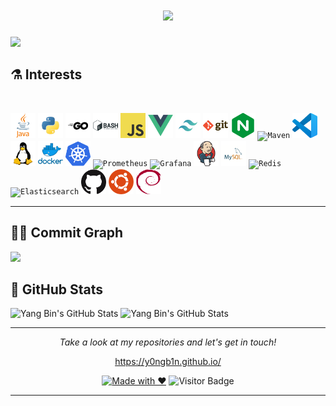 <h1 align="center">
  <a href="https://git.io/typing-svg">
    <img src="https://readme-typing-svg.herokuapp.com/?lines=Hello,+There!+👋;Nice+to+meet+you!&center=true&size=30&color=222222">
  </a>
</h1>

![](https://github.com/halfrost/halfrost/blob/master/icons/header_1.png)

## ⚗️ Interests
<br>
<p align="left">
  <code><img height="40" title="Java" src="https://raw.githubusercontent.com/github/explore/5b3600551e122a3277c2c5368af2ad5725ffa9a1/topics/java/java.png"></code>
  <code><img height="40" title="Python" src="https://raw.githubusercontent.com/github/explore/5b3600551e122a3277c2c5368af2ad5725ffa9a1/topics/python/python.png"></code>
  <code><img height="40" title="Go" src="https://raw.githubusercontent.com/github/explore/80688e429a7d4ef2fca1e82350fe8e3517d3494d/topics/go/go.png"></code>
  <code><img height="40" title="Bash" src="https://raw.githubusercontent.com/github/explore/80688e429a7d4ef2fca1e82350fe8e3517d3494d/topics/bash/bash.png"></code>
  <code><img height="40" title="JavaScript" src="https://raw.githubusercontent.com/github/explore/80688e429a7d4ef2fca1e82350fe8e3517d3494d/topics/javascript/javascript.png"></code>
  <code><img height="40" title="Vuejs" src="https://raw.githubusercontent.com/github/explore/80688e429a7d4ef2fca1e82350fe8e3517d3494d/topics/vue/vue.png"></code>
  <code><img height="40" title="Tailwind CSS" src="https://raw.githubusercontent.com/github/explore/261c2cda92d09ccad6f8b2dc91af32a2a5856989/topics/tailwind/tailwind.png"></code>
  <code><img height="40" title="Git" src="https://raw.githubusercontent.com/github/explore/5b3600551e122a3277c2c5368af2ad5725ffa9a1/topics/git/git.png"></code>
  <code><img height="40" title="Nginx" src="https://raw.githubusercontent.com/github/explore/85cceaeeaf993ca35664dc37ea24f9237fbbfc14/topics/nginx/nginx.png"></code>
  <code><img height="40" title="Maven" src="https://user-images.githubusercontent.com/25181517/117207242-07d5a700-adf4-11eb-975e-be04e62b984b.png"></code>
  <code><img height="40" title="VS Code" src="https://raw.githubusercontent.com/github/explore/bbd48b997e8d0bef63f676eca4da5e1f76487b56/topics/visual-studio-code/visual-studio-code.png"></code>
  <code><img height="40" title="Linux" src="https://raw.githubusercontent.com/github/explore/80688e429a7d4ef2fca1e82350fe8e3517d3494d/topics/linux/linux.png"></code>
  <code><img height="40" title="Docker" src="https://raw.githubusercontent.com/github/explore/5b3600551e122a3277c2c5368af2ad5725ffa9a1/topics/docker/docker.png"></code>
  <code><img height="40" title="Kubernetes" src="https://raw.githubusercontent.com/github/explore/01ea2a586e5da744792d0ccfce2f68b861f29301/topics/kubernetes/kubernetes.png"></code>
  <code><img height="40" title="Prometheus" src="https://user-images.githubusercontent.com/25181517/182534182-c510199a-7a4d-4084-96e3-e3db2251bbce.png"></code>
  <code><img height="40" title="Grafana" src="https://user-images.githubusercontent.com/25181517/182534075-4962068b-4407-46c2-ac67-ddcb86af30cc.png"></code>
  <code><img height="40" title="Jenkins" src="https://raw.githubusercontent.com/github/explore/4546263bd5739353083c33dada43f8f31e7d1fd6/topics/jenkins/jenkins.png"></code>
  <code><img height="40" title="MySQL" src="https://raw.githubusercontent.com/github/explore/80688e429a7d4ef2fca1e82350fe8e3517d3494d/topics/mysql/mysql.png"></code>
  <code><img height="40" title="Redis" src="https://user-images.githubusercontent.com/25181517/182884894-d3fa6ee0-f2b4-4960-9961-64740f533f2a.png"></code>
  <code><img height="40" title="Elasticsearch" src="https://user-images.githubusercontent.com/25181517/183569191-f32cdf03-673f-4ae3-809b-3a8b376bb8a2.png"></code>
  <code><img height="40" title="GitHub" src="https://raw.githubusercontent.com/github/explore/78df643247d429f6cc873026c0622819ad797942/topics/github/github.png"></code>
  <code><img height="40" title="Ubuntu" src="https://raw.githubusercontent.com/github/explore/80688e429a7d4ef2fca1e82350fe8e3517d3494d/topics/ubuntu/ubuntu.png"></code>
  <code><img height="40" title="Debian" src="https://raw.githubusercontent.com/github/explore/e7d638da32cf6fff8bdc193173dfc4ab6ccd5396/topics/debian/debian.png"></code>
</p>

---

## 👨‍💻 Commit Graph

![](https://github-readme-activity-graph.cyclic.app/graph?username=y0ngb1n&bg_color=1c1917&color=ffffff&line=216E39&point=32C15F&area_color=1c1917&area=true&hide_border=true&custom_title=GitHub%20Commits%20Graph)

## 🎰 GitHub Stats

![Yang Bin's GitHub Stats](https://github-readme-stats.vercel.app/api?username=y0ngb1n&theme=gruvbox&show_icons=true&cache_seconds=7200&line_height=24)
![Yang Bin's GitHub Stats](https://github-readme-stats.vercel.app/api/top-langs/?username=y0ngb1n&theme=gruvbox&langs_count=8&count_private=true&layout=compact)

---

<p align="center">
  <i>Take a look at my repositories and let's get in touch!</i>
</p>
<p align="center">
  <a href="https://y0ngb1n.github.io/">https://y0ngb1n.github.io/</a>  
</p>
<div align="center">

  [![Made with ❤](https://flat.badgen.net/badge/made%20with/%e2%9d%a4/ff69b4)](https://github.com/y0ngb1n)
  ![Visitor Badge](https://visitor-badge.laobi.icu/badge?page_id=y0ngb1n.y0ngb1n)

</div>

---
